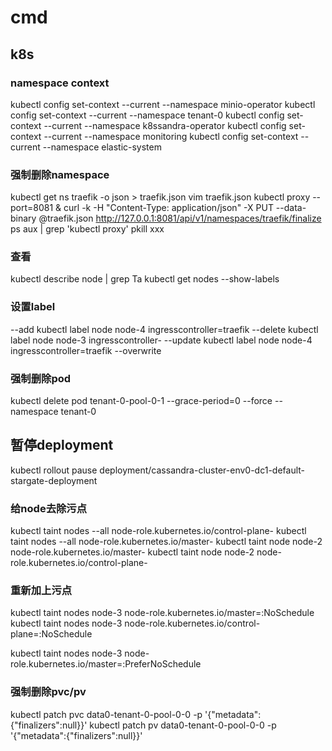 
# cmd

## k8s

### namespace context

kubectl config set-context --current --namespace minio-operator
kubectl config set-context --current --namespace tenant-0
kubectl config set-context --current --namespace k8ssandra-operator
kubectl config set-context --current --namespace monitoring
kubectl config set-context --current --namespace elastic-system


### 强制删除namespace


kubectl get ns traefik -o json > traefik.json
vim traefik.json 
kubectl proxy --port=8081 &
curl -k -H "Content-Type: application/json" -X PUT --data-binary @traefik.json http://127.0.0.1:8081/api/v1/namespaces/traefik/finalize
ps aux | grep 'kubectl proxy'
pkill xxx


### 查看

kubectl  describe  node | grep Ta
kubectl get nodes  --show-labels

### 设置label

--add
kubectl label node node-4 ingresscontroller=traefik
--delete
kubectl label node node-3 ingresscontroller-
--update 
kubectl label node node-4 ingresscontroller=traefik --overwrite

### 强制删除pod
kubectl delete pod tenant-0-pool-0-1  --grace-period=0 --force --namespace tenant-0

## 暂停deployment

kubectl rollout pause deployment/cassandra-cluster-env0-dc1-default-stargate-deployment

### 给node去除污点

kubectl taint nodes --all node-role.kubernetes.io/control-plane- 
kubectl taint nodes --all node-role.kubernetes.io/master-
kubectl taint node node-2 node-role.kubernetes.io/master-
kubectl taint node node-2 node-role.kubernetes.io/control-plane-

### 重新加上污点

kubectl taint nodes node-3 node-role.kubernetes.io/master=:NoSchedule
kubectl taint nodes node-3 node-role.kubernetes.io/control-plane=:NoSchedule

kubectl taint nodes node-3 node-role.kubernetes.io/master=:PreferNoSchedule

### 强制删除pvc/pv

kubectl patch pvc data0-tenant-0-pool-0-0 -p '{"metadata":{"finalizers":null}}'
kubectl patch pv data0-tenant-0-pool-0-0 -p '{"metadata":{"finalizers":null}}'






